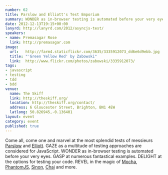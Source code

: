 ```yaml
---
number: 62
title: Parslow and Elliott's Test Emporium
summary: WONDER as in-browser testing is automated before your very eyes.
date: 2012-12-13T19:15+00:00
lanyrd: http://lanyrd.com/2012/asyncjs-test/
speakers:
- name: Premasagar Rose
  link: http://premasagar.com
image:
  url:   http://farm4.staticflickr.com/3635/3335912073_dd6e6d9ebb.jpg
  title: "'Green Yellow Red' by Zabowski"
  link:  http://www.flickr.com/photos/zabowski/3335912073/
tags:
- javascript
- testing
- tdd
- bdd
venue:
  name: The Skiff
  link: http://theskiff.org/
  location: http://theskiff.org/contact/
  address: 6 Gloucester Street, Brighton, BN1 4EW
  latlong: 50.826945,-0.136401
layout: event
category: event
published: true
---
```


Come all, come one and marvel at the most splendid tests of messieurs [Parslow][tom] and [Elliott][simon]. GAZE as a multitude of testing approaches are considered for JavaScript. WONDER as in-browser testing is automated before your very eyes. GASP at numerous fantastical examples. DELIGHT at the options for testing your code. REVEL in the magic of [Mocha][mocha], [PhantomJS][phantom], [Sinon][sinon], [Chai][chai] and more.

[tom]: http://almostobsolete.net
[simon]: https://twitter.com/purge
[mocha]: http://visionmedia.github.com/mocha/
[phantom]: http://phantomjs.org
[sinon]: http://sinonjs.org
[chai]: http://chaijs.com